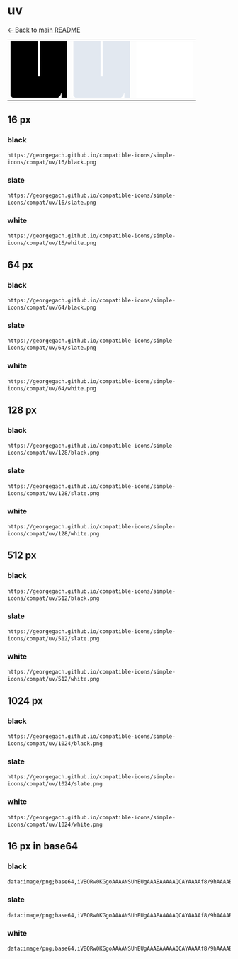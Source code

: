 # uv

[← Back to main README](../../README.md)

<table><tr>
  <td><img src="./128/black.png" width="128" alt="uv black icon" /></td>
  <td><img src="./128/slate.png" width="128" alt="uv slate icon" /></td>
  <td><img src="./128/white.png" width="128" alt="uv white icon" /></td>
</tr></table>

## 16 px

### black
```
https://georgegach.github.io/compatible-icons/simple-icons/compat/uv/16/black.png
```

### slate
```
https://georgegach.github.io/compatible-icons/simple-icons/compat/uv/16/slate.png
```

### white
```
https://georgegach.github.io/compatible-icons/simple-icons/compat/uv/16/white.png
```

## 64 px

### black
```
https://georgegach.github.io/compatible-icons/simple-icons/compat/uv/64/black.png
```

### slate
```
https://georgegach.github.io/compatible-icons/simple-icons/compat/uv/64/slate.png
```

### white
```
https://georgegach.github.io/compatible-icons/simple-icons/compat/uv/64/white.png
```

## 128 px

### black
```
https://georgegach.github.io/compatible-icons/simple-icons/compat/uv/128/black.png
```

### slate
```
https://georgegach.github.io/compatible-icons/simple-icons/compat/uv/128/slate.png
```

### white
```
https://georgegach.github.io/compatible-icons/simple-icons/compat/uv/128/white.png
```

## 512 px

### black
```
https://georgegach.github.io/compatible-icons/simple-icons/compat/uv/512/black.png
```

### slate
```
https://georgegach.github.io/compatible-icons/simple-icons/compat/uv/512/slate.png
```

### white
```
https://georgegach.github.io/compatible-icons/simple-icons/compat/uv/512/white.png
```

## 1024 px

### black
```
https://georgegach.github.io/compatible-icons/simple-icons/compat/uv/1024/black.png
```

### slate
```
https://georgegach.github.io/compatible-icons/simple-icons/compat/uv/1024/slate.png
```

### white
```
https://georgegach.github.io/compatible-icons/simple-icons/compat/uv/1024/white.png
```

## 16 px in base64

### black
```
data:image/png;base64,iVBORw0KGgoAAAANSUhEUgAAABAAAAAQCAYAAAAf8/9hAAAABmJLR0QA/wD/AP+gvaeTAAAAhklEQVQ4jbXSTQrCQAzF8d8MRT2JB/D+G0/gBdx5BEG0pdWFH7joTEqrD7IIf/LyAkm4ojeuAzbYIY3wtsGqACFjqPA+F8BkZdwrvLT5w6cYVHl0Qm0YPzphcYJhgUGYIFJqgi3b0MHzldczE/z/EyOljHbGYIvb2+D0akrqcPmqM47Yo3sAbqIecxB1BtQAAAAASUVORK5CYII=
```

### slate
```
data:image/png;base64,iVBORw0KGgoAAAANSUhEUgAAABAAAAAQCAYAAAAf8/9hAAAABmJLR0QA/wD/AP+gvaeTAAAAuElEQVQ4jZ2SMQ7CQAwEZ60I0fMHHsD/G17AB6igoUVIiCTKLUWgSs6HWOkqe+2xz7rc7i8oE+s62dpKHAAtombowBvQMggYIkTxmhlAnqLSGYCYi1Ql9ENOIhuFULWA59nSeGQAktzCS0ewnY8wE6QdMgAkCENJMtICVoOgpBuAMOowrn2WYI9duzMQdGkL2FXNAEaRQ7YkorXpTMYKxPCHd8Dq+Vzi1aavU2oEP79P8ACf8XS0Gd8yc0tC61UGuwAAAABJRU5ErkJggg==
```

### white
```
data:image/png;base64,iVBORw0KGgoAAAANSUhEUgAAABAAAAAQCAYAAAAf8/9hAAAABmJLR0QA/wD/AP+gvaeTAAAAh0lEQVQ4jbXSQQrCQAyF4W+GIu69gwfw/htP4AXceQRBtKUdNyounEmx+iCL8JOXF0gqpVwx+qwD1tghfeB9h1UFQsbU4GOugNnKKA1e2/zicwyaPDqhNYwfnbA4wbTAIEwQKXXBlm3k0AV8EyX4+ydGShn9F4M9bk+D06OpacDlrc44Yo/hDmYNH4uJR66DAAAAAElFTkSuQmCC
```

